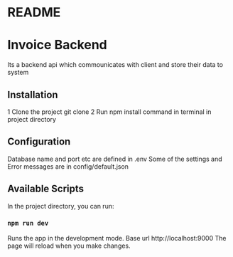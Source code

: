 # README #

# Invoice Backend
Its a backend api which commounicates with client and store their data to system

## Installation
1 Clone the project git clone 
2 Run npm install command in terminal in project directory

## Configuration
Database name and port etc are defined in .env
Some of the settings and Error messages are in config/default.json  

## Available Scripts

In the project directory, you can run:

### `npm run dev`

Runs the app in the development mode.
Base url http://localhost:9000
The page will reload when you make changes.